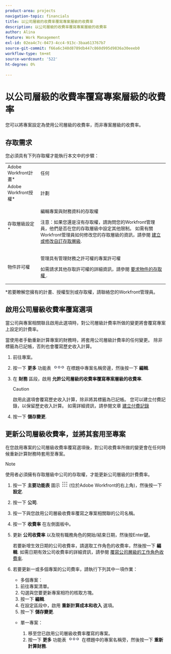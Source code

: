 ```yaml
---
product-area: projects
navigation-topic: financials
title: 以公司層級的收費率覆寫專案層級的收費率
description: 以公司層級的收費率覆寫專案層級的收費率
author: Alina
feature: Work Management
exl-id: 02ea4c7c-0473-4cc4-913c-3baa613767b7
source-git-commit: f66a6c340d8789db447c860d995d9836a30eeeb0
workflow-type: tm+mt
source-wordcount: '522'
ht-degree: 0%

---
```


# 以公司層級的收費率覆寫專案層級的收費率

<!--
<p data-mc-conditions="QuicksilverOrClassic.Draft mode">(NOTE: THIS IS LINKED TO THE UI IN THE EDIT PROJECT MODAL)</p>
-->

您可以將專案設定為使用公司層級的收費率，而非專案層級的收費率。

## 存取需求

您必須具有下列存取權才能執行本文中的步驟：

<table style="table-layout:auto"> 
 <col> 
 <col> 
 <tbody> 
  <tr> 
   <td role="rowheader">Adobe Workfront計畫*</td> 
   <td> <p>任何</p> </td> 
  </tr> 
  <tr> 
   <td role="rowheader">Adobe Workfront授權*</td> 
   <td> <p>計劃 </p> </td> 
  </tr> 
  <tr> 
   <td role="rowheader">存取層級設定*</td> 
   <td> <p>編輯專案與財務資料的存取權</p> <p>注意：如果您還是沒有存取權，請詢問您的Workfront管理員，他們是否在您的存取層級中設定其他限制。 如需有關Workfront管理員如何修改您的存取層級的資訊，請參閱 <a href="../../../administration-and-setup/add-users/configure-and-grant-access/create-modify-access-levels.md" class="MCXref xref">建立或修改自訂存取層級</a>.</p> </td> 
  </tr> 
  <tr> 
   <td role="rowheader">物件許可權</td> 
   <td> <p>管理具有管理財務之許可權的專案許可權</p> <p>如需請求其他存取許可權的詳細資訊，請參閱 <a href="../../../workfront-basics/grant-and-request-access-to-objects/request-access.md" class="MCXref xref">要求物件的存取權 </a>.</p> </td> 
  </tr> 
 </tbody> 
</table>

&#42;若要瞭解您擁有的計畫、授權型別或存取權，請聯絡您的Workfront管理員。

## 啟用公司層級收費率覆寫選項

當公司與專案相關聯且啟用此選項時，對公司層級計費率所做的變更將會覆寫專案上設定的計費率。

當使用者手動重新計算專案的財務時，將套用公司層級計費率的任何變更。 除非標籤為已記帳，否則也會覆寫歷史收入計算。

1. 前往專案。
1. 按一下 **更多** 功能表 ![](assets/qs-more-icon-on-an-object.png) 在標題中專案名稱旁邊，然後按一下 **編輯**.
1. 在 **財務** 區段，啟用 **允許公司層級的收費率覆寫專案層級的收費率**.

   >[!CAUTION]
   >
   >啟用此選項會覆寫歷史收入計算，除非將其標籤為已記帳。 您可以建立付費記錄，以保留歷史收入計算。 如需詳細資訊，請參閱文章 [建立付費記錄](../../../manage-work/projects/project-finances/create-billing-records.md)

1. 按一下 **儲存變更**.

## 更新公司層級收費率，並將其套用至專案

在您啟用專案的公司層級收費率覆寫選項後，對公司收費率所做的變更會在任何時候重新計算財務時套用至專案。

>[!NOTE]
>
>使用者必須擁有存取層級中公司的存取權，才能更新公司層級的計費費率。

1. 按一下 **主要功能表** 圖示 ![](assets/main-menu-icon.png) (位於Adobe Workfront的右上角)，然後按一下 **設定**.
1. 按一下 **公司**.
1. 按一下與您啟用公司層級收費率覆寫之專案相關聯的公司名稱。
1. 按一下 **收費率** 在左側面板中。
1. 更新 **公司收費率** 以及現有職務角色的開始/結束日期，然後按Enter鍵。

   若要新增生效日期的公司收費率，請選取工作角色的收費率，然後按一下 **編輯**. 如需日期有效公司收費率的詳細資訊，請參閱 [覆寫公司層級的工作角色收費率](/help/quicksilver/administration-and-setup/set-up-workfront/organizational-setup/override-job-role-billing-rates-company-level.md).

1. 若要更新一或多個專案的公司費率，請執行下列其中一項作業：

   * 多個專案：

   1. 前往專案清單。
   1. 勾選與您要更新專案相符的核取方塊。
   1. 按一下 **編輯**.
   1. 在設定區段中，啟用 **重新計算成本和收入** 選項。
   1. 按一下 **儲存變更**.

   * 單一專案：

      1. 移至您已啟用公司層級收費率覆寫的專案。
      1. 按一下 **更多** 功能表 ![](assets/qs-more-icon-on-an-object.png) 在標題中的專案名稱旁，然後按一下 **重新計算財務**.
